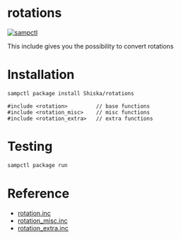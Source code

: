 # rotations

[![sampctl](https://shields.southcla.ws/badge/sampctl-rotations-2f2f2f.svg?style=for-the-badge)](https://github.com/Shiska/rotations)

This include gives you the possibility to convert rotations

# Installation

```bash
sampctl package install Shiska/rotations
```

```pawn
#include <rotation>         // base functions
#include <rotation_misc>    // misc functions
#include <rotation_extra>   // extra functions
```

# Testing

```bash
sampctl package run
```

# Reference

* [rotation.inc](https://shiska.github.io/rotations/report/rotation.xml#index)
* [rotation_misc.inc](https://shiska.github.io/rotations/report/rotation_misc.xml#index)
* [rotation_extra.inc](https://shiska.github.io/rotations/report/rotation_extra.xml#index)
